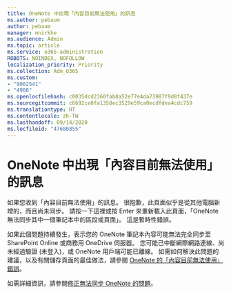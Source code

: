 ```yaml
---
title: OneNote 中出現「內容目前無法使用」的訊息
ms.author: pebaum
author: pebaum
manager: mnirkhe
ms.audience: Admin
ms.topic: article
ms.service: o365-administration
ROBOTS: NOINDEX, NOFOLLOW
localization_priority: Priority
ms.collection: Adm_O365
ms.custom:
- "9002541"
- "4908"
ms.openlocfilehash: c0035dcd2360fab8a52e77e4da73987f9d8f437e
ms.sourcegitcommit: c6692ce0fa1358ec3529e59ca0ecdfdea4cdc759
ms.translationtype: HT
ms.contentlocale: zh-TW
ms.lasthandoff: 09/14/2020
ms.locfileid: "47680855"
---
```

# <a name="content-not-yet-available-message-in-onenote"></a>OneNote 中出現「內容目前無法使用」的訊息

如果您收到「內容目前無法使用」的訊息。 很抱歉，此頁面似乎是從其他電腦新增的，而且尚未同步。 請按一下這裡或按 Enter 來重新載入此頁面，「OneNote 無法同步其中一個筆記本中的區段或頁面」。 這是暫時性錯誤。

如果此個問題持續發生，表示您的 OneNote 筆記本內容可能無法完全同步至 SharePoint Online 或商務用 OneDrive 伺服器。 您可能已中斷網際網路連線、尚未經過驗證 (未登入)，或 OneNote 用戶端可能已離線。 如需如何解決此問題的建議，以及有關儲存頁面的最佳做法，請參閱 [OneNote 的「內容目前無法使用」錯誤](https://docs.microsoft.com/office/troubleshoot/onenote/onenote-error-content-not-yet-available)。

如需詳細資訊，請參閱[修正無法同步 OneNote 的問題](https://support.office.com/article/Fix-issues-when-you-can-t-sync-OneNote-299495ef-66d1-448f-90c1-b785a6968d45)。
